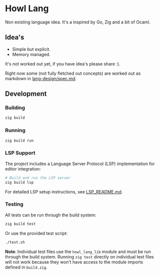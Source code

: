 # Howl Lang
Non existing language idea. It's a inspired by Go, Zig and a bit of Ocaml. 
## Idea's
 * Simple but explicit.
 * Memory managed.

It's not worked out yet, if you have idea's please share :).

Right now some (not fully fletched out concepts) are worked out as markdown in [lang-design/spec.md](lang-design/spec.md).

## Development

### Building
```bash
zig build
```

### Running
```bash
zig build run
```

### LSP Support
The project includes a Language Server Protocol (LSP) implementation for editor integration:

```bash
# Build and run the LSP server
zig build lsp
```

For detailed LSP setup instructions, see [LSP_README.md](LSP_README.md).

### Testing
All tests can be run through the build system:
```bash
zig build test
```

Or use the provided test script:
```bash
./test.sh
```

**Note**: Individual test files use the `howl_lang_lib` module and must be run through the build system. Running `zig test` directly on individual test files will not work because they won't have access to the module imports defined in `build.zig`.

